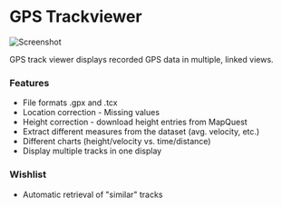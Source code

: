 GPS Trackviewer
===========

![Screenshot](trackviewer/raw/master/images/screenshot1.png)

GPS track viewer displays recorded GPS data in multiple, linked views.

### Features
 * File formats .gpx and .tcx 
 * Location correction - Missing values
 * Height correction - download height entries from MapQuest
 * Extract different measures from the dataset (avg. velocity, etc.)
 * Different charts (height/velocity vs. time/distance)
 * Display multiple tracks in one display

### Wishlist
 * Automatic retrieval of "similar" tracks